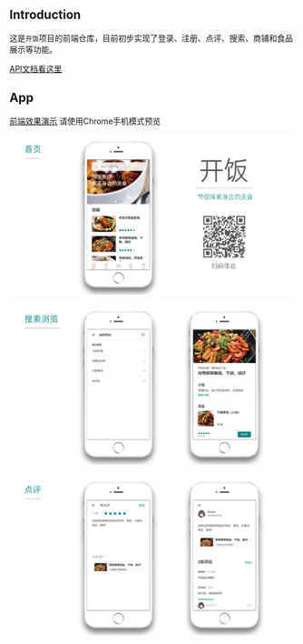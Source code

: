 ## Introduction

这是`开饭`项目的前端仓库，目前初步实现了登录、注册、点评、搜索、商铺和食品展示等功能。

[API文档看这里](https://github.com/Clloud/food_seeker_api)

## App

[前端效果演示](http://www.foodadvisor.top/) 请使用Chrome手机模式预览

![](assets/1.png)

![](assets/2.png)

![](assets/3.png)


